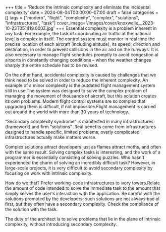 +++
title = 'Reduce the intrinsic complexity and eliminate the incidental complexity'
date = 2024-08-04T00:00:00-07:00
draft = false
categories = []
tags = ["modern", "flight", "complexity", "complex", "solutions", "infrastructures", "task"]
cover_image='/images/cover/knoxwelle__2023-10-23T051419.000Z.jpg'
+++
Essential complexity is a problem inherent in any task. For example, the task of coordinating air traffic at the national level is complex in itself. The control system must monitor in real time the precise location of each aircraft (including altitude), its speed, direction and destination, in order to prevent collisions in the air and on the runways. It is also necessary to manage flight schedules promptly to avoid congestion at airports in constantly changing conditions – when the weather changes sharply the entire schedule has to be revised. 

On the other hand, accidental complexity is caused by challenges that we think need to be solved in order to reduce the inherent complexity. An example of a minor complexity is the outdated flight management system still in use.The system was designed to solve the complex problem of managing the movement of thousands of aircraft, but this solution creates its own problems. Modern flight control systems are so complex that upgrading them is difficult, if not impossible.Flight management is carried out around the world with more than 30 years of technology.  

“Secondary complexity syndrome” is manifested in many infrastructures (framework) and firm “solutions” .Real benefits come from infrastructures designed to handle specific, limited problems; overly complicated infrastructures actually make matters worse.

Complex solutions attract developers just as flames attract moths, and often with the same result. Solving complex tasks is interesting, and the work of a programmer is essentially consisting of solving puzzles. Who hasn't experienced the charm of solving an incredibly difficult task? However, in large-scale projects, it is very difficult to avoid secondary complexity by focusing on work with intrinsic complexity.  

How do we that? Prefer working-code infrastructures to ivory towers.Relate the amount of code intended to solve the immediate task to the amount that simply serves the user's interaction with the application. Be careful with the solutions promoted by the developers: such solutions are not always bad at first, but they often have a secondary complexity. Check the compliance of the solution with the task.  

The duty of the architect is to solve problems that lie in the plane of intrinsic complexity, without introducing secondary complexity.